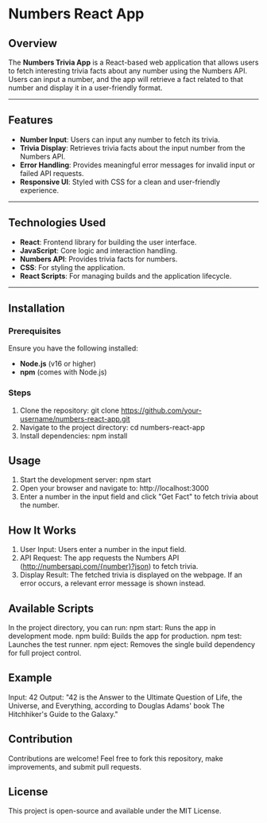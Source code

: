 # Numbers React App

## Overview
The **Numbers Trivia App** is a React-based web application that allows users to fetch interesting trivia facts about any number using the Numbers API. Users can input a number, and the app will retrieve a fact related to that number and display it in a user-friendly format.

---

## Features
- **Number Input**: Users can input any number to fetch its trivia.
- **Trivia Display**: Retrieves trivia facts about the input number from the Numbers API.
- **Error Handling**: Provides meaningful error messages for invalid input or failed API requests.
- **Responsive UI**: Styled with CSS for a clean and user-friendly experience.

---

## Technologies Used
- **React**: Frontend library for building the user interface.
- **JavaScript**: Core logic and interaction handling.
- **Numbers API**: Provides trivia facts for numbers.
- **CSS**: For styling the application.
- **React Scripts**: For managing builds and the application lifecycle.

---

## Installation
### Prerequisites
Ensure you have the following installed:
- **Node.js** (v16 or higher)
- **npm** (comes with Node.js)

### Steps
1. Clone the repository:
      git clone https://github.com/your-username/numbers-react-app.git
2. Navigate to the project directory:
      cd numbers-react-app
3. Install dependencies:
      npm install

## Usage
1. Start the development server:
      npm start
2. Open your browser and navigate to:
      http://localhost:3000
3. Enter a number in the input field and click "Get Fact" to fetch trivia about the number.

## How It Works
1. User Input: Users enter a number in the input field.
2. API Request: The app requests the Numbers API (http://numbersapi.com/{number}?json) to fetch trivia.
3. Display Result: The fetched trivia is displayed on the webpage. If an error occurs, a relevant error message is shown instead.

## Available Scripts
In the project directory, you can run:
npm start: Runs the app in development mode.
npm build: Builds the app for production.
npm test: Launches the test runner.
npm eject: Removes the single build dependency for full project control.

## Example
Input: 42
Output: "42 is the Answer to the Ultimate Question of Life, the Universe, and Everything, according to Douglas Adams' book The Hitchhiker's Guide to the Galaxy."

## Contribution
Contributions are welcome! Feel free to fork this repository, make improvements, and submit pull requests.

## License
This project is open-source and available under the MIT License.





